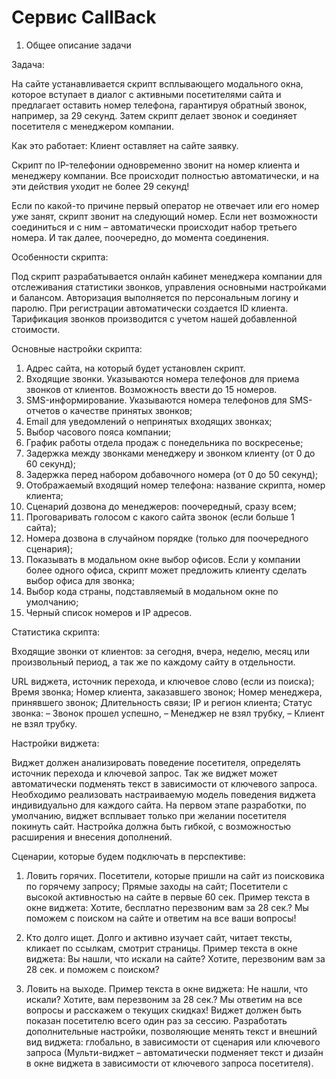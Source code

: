 # Сервис CallBack

1. Общее описание задачи

Задача:

На сайте устанавливается скрипт всплывающего модального окна, которое вступает в диалог с активными посетителями сайта и предлагает оставить номер телефона, гарантируя обратный звонок, например, за 29 секунд. Затем скрипт делает звонок и соединяет посетителя с менеджером компании.

Как это работает:
Клиент оставляет на сайте заявку.


Скрипт по IP-телефонии одновременно звонит на номер клиента и менеджеру компании. Все происходит полностью автоматически, и на эти действия уходит не более 29 секунд!

Если по какой-то причине первый оператор не отвечает или его номер уже занят, скрипт звонит на следующий номер. Если нет возможности соединиться и с ним – автоматически происходит набор третьего номера. И так далее, поочередно, до момента соединения.

Особенности скрипта:

Под скрипт разрабатывается онлайн кабинет менеджера компании для отслеживания статистики звонков, управления основными настройками и балансом. Авторизация выполняется по персональным логину и паролю. При регистрации автоматически создается ID клиента. Тарификация звонков производится с учетом нашей добавленной стоимости.


Основные настройки скрипта:
1. Адрес сайта, на который будет установлен скрипт.
2. Входящие звонки. Указываются номера телефонов для приема звонков от клиентов. Возможность ввести до 15 номеров.
3. SMS-информирование. Указываются номера телефонов для SMS-отчетов о качестве принятых звонков;
4. Email для уведомлений о непринятых входящих звонках;
5. Выбор часового пояса компании;
6. График работы отдела продаж с понедельника по воскресенье;
7. Задержка между звонками менеджеру и звонком клиенту (от 0 до 60 секунд);
8. Задержка перед набором добавочного номера (от 0 до 50 секунд);
9. Отображаемый входящий номер телефона: название скрипта, номер клиента;
10. Сценарий дозвона до менеджеров: поочередный, сразу всем;
11. Проговаривать голосом с какого сайта звонок (если больше 1 сайта);
12. Номера дозвона в случайном порядке (только для поочередного сценария);
13. Показывать в модальном окне выбор офисов. Если у компании более одного офиса, скрипт может предложить клиенту сделать выбор офиса для звонка;
14. Выбор кода страны, подставляемый в модальном окне по умолчанию;
15. Черный список номеров и IP адресов.



Статистика скрипта:

Входящие звонки от клиентов: за сегодня, вчера, неделю, месяц или произвольный период, а так же по каждому сайту в отдельности.

URL виджета, источник перехода, и ключевое слово (если из поиска);
Время звонка;
Номер клиента, заказавшего звонок;
Номер менеджера, принявшего звонок;
Длительность связи;
IP и регион клиента;
Статус звонка: 
– Звонок прошел успешно, 
– Менеджер не взял трубку, 
– Клиент не взял трубку.

Настройки виджета:

Виджет должен анализировать поведение посетителя, определять источник перехода и ключевой запрос. Так же виджет может автоматически подменять текст в зависимости от ключевого запроса.
Необходимо реализовать настраиваемую модель поведения виджета индивидуально для каждого сайта. На первом этапе разработки, по умолчанию, виджет всплывает только при желании посетителя покинуть сайт. Настройка должна быть гибкой, с возможностью расширения и внесения дополнений.

Сценарии, которые будем подключать в перспективе:

1. Ловить горячих.
Посетители, которые пришли на сайт из поисковика по горячему запросу;
Прямые заходы на сайт;
Посетители с высокой активностью на сайте в первые 60 сек.
Пример текста в окне виджета: Хотите, бесплатно перезвоним вам за 28 сек.? Мы поможем с поиском на сайте и ответим на все ваши вопросы!

2. Кто долго ищет.
Долго и активно изучает сайт, читает тексты, кликает по ссылкам, смотрит страницы.
Пример текста в окне виджета: Вы нашли, что искали на сайте? Хотите, перезвоним вам за 28 сек. и поможем с поиском?

3. Ловить на выходе.
Пример текста в окне виджета: Не нашли, что искали? Хотите, вам перезвоним за 28 сек.? Мы ответим на все вопросы и расскажем о текущих скидках!
Виджет должен быть показан посетителю всего один раз за сессию.
Разработать дополнительные настройки, позволяющие менять текст и внешний вид виджета: глобально, в зависимости от сценария или ключевого запроса (Мульти-виджет – автоматически подменяет текст и дизайн в окне виджета в зависимости от ключевого запроса посетителя).


